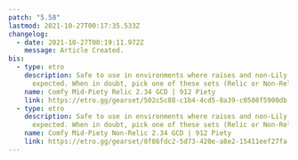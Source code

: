 ```yaml
---
patch: "5.58"
lastmod: 2021-10-27T00:17:35.533Z
changelog:
  - date: 2021-10-27T00:19:11.972Z
    message: Article Created.
bis:
  - type: etro
    description: Safe to use in environments where raises and non-Lily GCD heals are
      expected. When in doubt, pick one of these sets (Relic or Non-Relic).
    name: Comfy Mid-Piety Relic 2.34 GCD | 912 Piety
    link: https://etro.gg/gearset/502c5c88-c1b4-4cd5-8a39-c0508f5900db
  - type: etro
    description: Safe to use in environments where raises and non-Lily GCD heals are
      expected. When in doubt, pick one of these sets (Relic or Non-Relic).
    name: Comfy Mid-Piety Non-Relic 2.34 GCD | 912 Piety
    link: https://etro.gg/gearset/8f86fdc2-5d73-420e-a8e2-15411eef27fa
---
```

